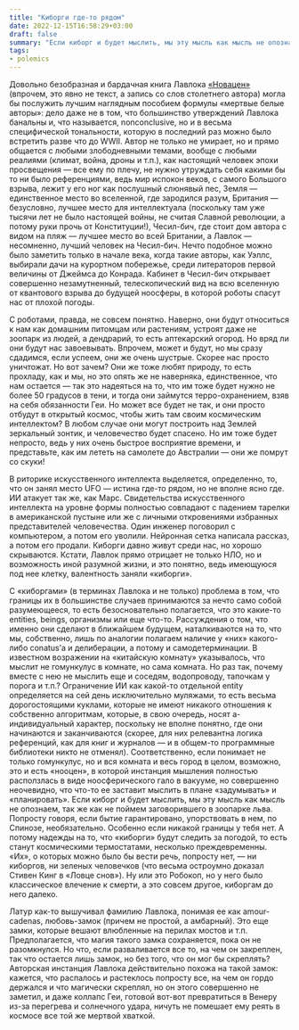 ```yaml
---
title: "Киборги где-то рядом"
date: 2022-12-15T16:58:29+03:00
draft: false
summary: "Если киборг и будет мыслить, мы эту мысль как мысль не опознаем, так же как не поймем заговорившего в зоопарке льва. Попросту говоря, если бытие гарантировано, упорствовать в нем, по Спинозе, необязательно. " 
tags:
- polemics
---
```

Довольно безобразная и бардачная книга Лавлока [«Новацен»](https://eupress.ru/books/index/item/id/398) (впрочем, это явно не текст, а запись со слов столетнего автора) могла бы послужить лучшим наглядным пособием формулы «мертвые белые авторы»: дело даже не в том, что большинство утверждений Лавлока банальны и, что называется, nonconclusive, но и в весьма специфической тональности, которую в последний раз можно было встретить разве что до WWII. Автор не только не умирает, но и прямо общается с любыми злободневными темами, вообще с любыми реалиями (климат, война, дроны и т.п.), как настоящий человек эпохи просвещения — все ему по плечу,  не нужно утруждать себя какими бы то ни было референциями, ведь мир испокон веков, с самого Большого взрыва, лежит у его ног как послушный слюнявый пес, Земля — единственное место во вселенной, где зародился разум, Британия — безусловно, лучшее место для интеллектуала (поскольку там уже тысячи лет не было настоящей войны, не считая Славной революции, а потому руки прочь от Конституции!), Чесил-бич, где стоит дом автора с видом на пляж — лучшее место во всей Британии, а Лавлок — несомненно, лучший человек на Чесил-бич. Нечто подобное можно было заметить только в начале века, когда такие авторы, как Уэллс, выбирали дачи на курортном побережье, среди литераторов первой величины от Джеймса до Конрада. Кабинет в Чесил-бич открывает совершенно незамутненный, телескопический вид на всю вселенную от квантового взрыва до будущей ноосферы, в которой роботы спасут нас от плохой погоды.

С роботами, правда, не совсем понятно. Наверно, они будут относиться к нам как домашним питомцам или растениям, устроят даже не зоопарк из людей, а дендрарий, то есть аптекарский огород. Но вряд ли они будут нас завоевывать. Впрочем, может и будут, но мы сразу сдадимся, если успеем, они же очень шустрые. Скорее нас просто уничтожат. Но вот зачем? Они же тоже любят природу, то есть прохладу, как и мы, но это опять же не наверняка, единственное, что нам остается — так это надеяться на то, что им тоже будет нужно не более 50 градусов в тени, и тогда они займутся терро-охранением, взяв на себя обязанности Геи. Но может все будет не так, и они просто отбудут в открытый космос, чтобы жить там своим космическим интеллектом? В любом случае они могут построить над Землей зеркальный зонтик, и человечество будет спасено. Но им тоже будет непросто, ведь у них очень быстрое восприятие времени, и представьте, как им лететь на самолете до Австралии — они же помрут со скуки!

В риторике искусственного интеллекта выделяется, определенно, то, что он занял место UFO — истина где-то рядом, но не вполне ясно где. ИИ атакует так же, как Марс. Свидетельства искусственного интеллекта на уровне формы полностью совпадают с падением тарелки в американской пустыне или же с личными откровениями избранных представителей человечества. Один инженер поговорил с компьютером, а потом его уволили. Нейронная сетка написала рассказ, а потом его продали. Киборги давно живут среди нас, но хорошо скрываются. Кстати, Лавлок прямо отрицает не только НЛО, но и возможность иной разумной жизни, и это понятно, ведь имеющуюся под нее клетку, валентность заняли «киборги». 

С «киборгами» (в терминах Лавлока и не только) проблема в том, что границы их в большинстве случаев принимаются за нечто само собой разумеющееся, то есть безосновательно полагается, что это какие-то entities, beings, организмы или еще что-то. Рассуждения о том, что именно они сделают в ближайшем будущем, наталкиваются на то, что мы, собственно, лишь по аналогии полагаем наличие у «них» какого-либо conatus’а и делиберации, а потому и самодетерминации. В известном возражении на «китайскую комнату» указывалось, что мыслит не гомункулус в комнате, но сама комната. Но раз так, почему вместе с нею не мыслить еще и соседям, водопроводу, тапочкам у порога и т.п.? Ограничение ИИ как какой-то отдельной entity определяется на сей день исключительно муляжами, то есть весьма дорогостоящими куклами, которые не имеют никакого отношения к собственно алгоритмам, которые, в свою очередь, носят а-индивидуальный характер, поскольку не вполне понятно, где они начинаются и заканчиваются (скорее, для них релевантна логика референций, как для книг и журналов — и в общем-то программные библиотеки никто не отменял). Соответственно, если понимает не только гомункулус, но и вся комната и весь город в целом, возможно, это и есть «нооцен», в которой инстанция мышления полностью расползлась в виде ноосферического гало в вакууме, но совершенно неочевидно, что что-то ее заставит мыслить в плане «задумывать» и «планировать». Если киборг и будет мыслить, мы эту мысль как мысль не опознаем, так же как не поймем заговорившего в зоопарке льва. Попросту говоря, если бытие гарантировано, упорствовать в нем, по Спинозе, необязательно. Особенно если никакой границы у тебя нет. А потому надежды на то, что «киборги» будут следить за погодой, то есть станут космическими термостатами, несколько преждевременны. «Их», о которых можно было бы вести речь, попросту нет, — ни киборгов, ни зеленых человечков (что весьма остроумно доказал Стивен Кинг в «Ловце снов»). Ну или это Робокоп, но у него было классическое влечение к смерти, а это совсем другое, киборгам до него далеко. 

Латур как-то вышучивал фамилию Лавлока, понимая ее как amour-cadenas, любовь-замок (причем не простой, а амбарный). Это еще замки, которые вешают влюбленные на перилах мостов и т.п. Предполагается, что магия такого замка сохраняется, пока он не разомкнулся. Но что, если разваливается все то, на чем он закреплен, так что остается лишь замок, но без того, что он мог бы скреплять? Авторская инстанция Лавлока действительно похожа на такой замок: кажется, что распалось и растеклось попросту все, на чем он гордо держался и что магически скреплял, но он этого совершенно не заметил, и даже коллапс Геи, готовой вот-вот превратиться в Венеру из-за перегрева и солнечного удара, ничуть не помешает ему реять в космосе все той же мертвой хваткой. 
